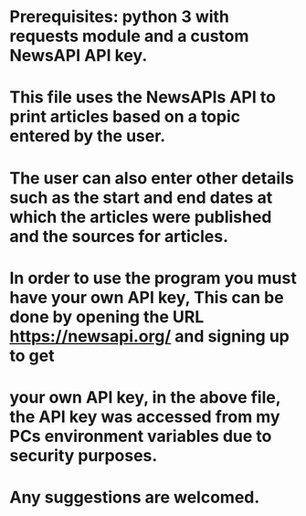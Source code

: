 # Prerequisites: python 3 with requests module and a custom NewsAPI API key.
# This file uses the NewsAPIs API to print articles based on a topic entered by the user.
# The user can also enter other details such as the start and end dates at which the articles were published and the sources for articles.
# In order to use the program you must have your own API key, This can be done by opening the URL https://newsapi.org/ and signing up to get
# your own API key, in the above file, the API key was accessed from my PCs environment variables due to security purposes.
# Any suggestions are welcomed.

